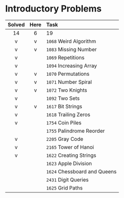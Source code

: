 # Introductory Problems

| Solved | Here | Task |
|:------:|:----:|:-----|
| 14     | 6    | 19
| v | v | `1068` Weird Algorithm
| v | v | `1083` Missing Number
| v |   | `1069` Repetitions
| v |   | `1094` Increasing Array
| v | v | `1070` Permutations
| v | v | `1071` Number Spiral
| v | v | `1072` Two Knights
| v |   | `1092` Two Sets
| v | v | `1617` Bit Strings
| v |   | `1618` Trailing Zeros
| v |   | `1754` Coin Piles
|   |   | `1755` Palindrome Reorder
| v |   | `2205` Gray Code
| v |   | `2165` Tower of Hanoi
| v |   | `1622` Creating Strings
|   |   | `1623` Apple Division
|   |   | `1624` Chessboard and Queens
|   |   | `2431` Digit Queries
|   |   | `1625` Grid Paths
